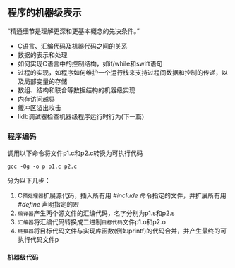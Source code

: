 ## 程序的机器级表示

“精通细节是理解更深和更基本概念的先决条件。”

- [C语言、汇编代码及机器代码之间的关系](#程序编码)
- 数据的表示和处理
- 如何实现C语言中的控制结构，如if/while和swift语句
- 过程的实现，如程序如何维护一个运行栈来支持过程间数据和控制的传递，以及局部变量的存储
- 数组、结构和联合等数据结构的机器级实现
- 内存访问越界
- 缓冲区溢出攻击 
- lldb调试器检查机器级程序运行时行为(下一篇)

### 程序编码

调用以下命令将文件p1.c和p2.c转换为可执行代码
```
gcc -Og -o p p1.c p2.c
```
分为以下几步：

1. C`预处理器`扩展源代码，插入所有用 *#include* 命令指定的文件，并扩展所有用 *#define* 声明指定的宏
2. `编译器`产生两个源文件的汇编代码，名字分别为p1.s和p2.s
3. `汇编器`将汇编代码转换成二进制`目标代码`文件p1.o和p2.o
4. `链接器`将目标代码文件与实现库函数(例如printf)的代码合并，并产生最终的可执行代码文件p

#### 机器级代码
